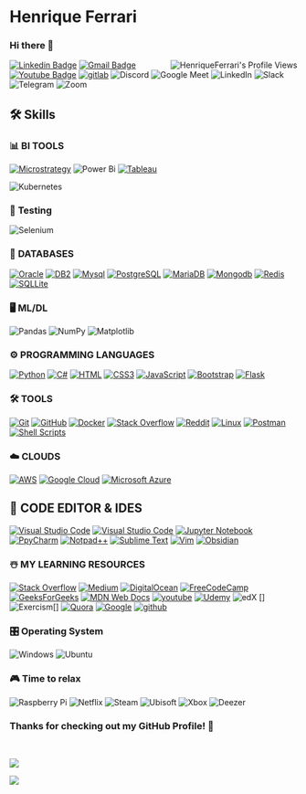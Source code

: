 <!--
**rickferrari/rickferrari** is a ✨ _special_ ✨ repository because its `README.md` (this file) appears on your GitHub profile.
Here are some ideas to get you started:
- 🔭 I’m currently working on ...
- 🌱 I’m currently learning ...
- 👯 I’m looking to collaborate on ...
- 🤔 I’m looking for help with ...
- 💬 Ask me about ...
- 📫 How to reach me: ...
- 😄 Pronouns: ...
- ⚡ Fun fact: ...
-->
# Henrique Ferrari
### Hi there 👋


<img align="right" src="https://komarev.com/ghpvc/?username=rickferrari" alt="HenriqueFerrari's Profile Views" />

[![Linkedin Badge](https://img.shields.io/badge/LinkedIn-RkFerrari-blue?style=flat-square&logo=Linkedin&logoColor=white&link=https://www.linkedin.com/in/rkferrari/)](https://www.linkedin.com/in/rkferrari/) 
[![Gmail Badge](https://img.shields.io/badge/-Gmail-c14438?style=flat-square&logo=Gmail&logoColor=white&link=mailto:haoaf1@gmail.com)](mailto:haoaf1@gmail.com)
[![Youtube Badge](https://img.shields.io/badge/-Youtube-FF0000?style=flat-square&labelColor=FF0000&logo=youtube&logoColor=white&link=https://www.youtube.com/@rkferrari)](https://www.youtube.com/@rkferrari)
[![gitlab](https://img.shields.io/badge/gitlab-henriqueferrari-blue?logo=gitlab)](https://gitlab.com/henriqueferrari)
![Discord](https://img.shields.io/badge/Discord-%235865F2.svg?style=for-the-badge&logo=discord&logoColor=white)
![Google Meet](https://img.shields.io/badge/Google%20Meet-00897B?style=for-the-badge&logo=google-meet&logoColor=white)
![LinkedIn](https://img.shields.io/badge/linkedin-%230077B5.svg?style=for-the-badge&logo=linkedin&logoColor=white)
![Slack](https://img.shields.io/badge/Slack-4A154B?style=for-the-badge&logo=slack&logoColor=white)
![Telegram](https://img.shields.io/badge/Telegram-2CA5E0?style=for-the-badge&logo=telegram&logoColor=white)
![Zoom](https://img.shields.io/badge/Zoom-2D8CFF?style=for-the-badge&logo=zoom&logoColor=white)

## 🛠️ Skills

### 📊 **BI TOOLS**
[![Microstrategy](https://img.shields.io/badge/Microstrategy-F80000?style=for-the-badge&logo=Microstrategy&logoColor=white "Microstrategy")][repo]
![Power Bi](https://img.shields.io/badge/power_bi-F2C811?style=for-the-badge&logo=powerbi&logoColor=black)
[![Tableau](https://img.shields.io/badge/Tableau-F80000?style=for-the-badge&logo=Tableau&logoColor=white "Tableau")][repo]

![Kubernetes](https://img.shields.io/badge/kubernetes-%23326ce5.svg?style=for-the-badge&logo=kubernetes&logoColor=white)

### 🧪 **Testing**
![Selenium](https://img.shields.io/badge/-selenium-%43B02A?style=for-the-badge&logo=selenium&logoColor=white)

### 📅 **DATABASES**
[![Oracle](https://img.shields.io/badge/Oracle-F80000?style=for-the-badge&logo=oracle&logoColor=white "Oracle")][repo]
[![DB2](https://img.shields.io/badge/IBM-_DB2-4EA94B?style=for-the-badge&logo=ibm&logoColor=white "DB2")][repo]
[![Mysql](https://img.shields.io/badge/MySQL-00000F?style=for-the-badge&logo=mysql&logoColor=white "Mysql")][repo]
[![PostgreSQL](https://img.shields.io/badge/PostgreSQL-316192?style=for-the-badge&logo=postgresql&logoColor=white "PostgreSQL")][repo]
[![MariaDB](https://img.shields.io/badge/MariaDB-003545?style=for-the-badge&logo=mariadb&logoColor=white "MariaDB")][repo]
[![Mongodb](https://img.shields.io/badge/MongoDB-4EA94B?style=for-the-badge&logo=mongodb&logoColor=white "Mongodb")][repo]
[![Redis](https://img.shields.io/badge/redis-%23DD0031.svg?style=for-the-badge&logo=redis&logoColor=white "Redis")][repo]
[![SQLLite](https://img.shields.io/badge/SQLite-07405E?style=for-the-badge&logo=sqlite&logoColor=white "SQLLite")][repo]
<!-- 
![AmazonDynamoDB](https://img.shields.io/badge/Amazon%20DynamoDB-4053D6?style=for-the-badge&logo=Amazon%20DynamoDB&logoColor=white)
![ApacheCassandra](https://img.shields.io/badge/cassandra-%231287B1.svg?style=for-the-badge&logo=apache-cassandra&logoColor=white)
 -->

### 🖥️ ML/DL
![Pandas](https://img.shields.io/badge/pandas-%23150458.svg?style=for-the-badge&logo=pandas&logoColor=white)
![NumPy](https://img.shields.io/badge/numpy-%23013243.svg?style=for-the-badge&logo=numpy&logoColor=white)
![Matplotlib](https://img.shields.io/badge/Matplotlib-%23ffffff.svg?style=for-the-badge&logo=Matplotlib&logoColor=black)



### :gear: **PROGRAMMING LANGUAGES**
[![Python](https://img.shields.io/badge/python-3670A0?style=for-the-badge&logo=python&logoColor=ffdd54 "Python")][repo]
[![C#](https://img.shields.io/badge/c%23-%23239120.svg?style=for-the-badge&logo=c-sharp&logoColor=white "C#")][repo]
[![HTML](https://img.shields.io/badge/HTML5-E34F26?style=for-the-badge&logo=html5&logoColor=white "HTML")][repo]
[![CSS3](https://img.shields.io/badge/CSS3-1572B6?style=for-the-badge&logo=css3&logoColor=white "CSS")][repo]
[![JavaScript](https://img.shields.io/badge/JavaScript-F7DF1E?style=for-the-badge&logo=javascript&logoColor=black "JavaScript")][repo]
[![Bootstrap](https://img.shields.io/badge/Bootstrap-563D7C?style=for-the-badge&logo=bootstrap&logoColor=white "Bootstrap")][repo]
[![Flask](https://img.shields.io/badge/Flask-000000?style=for-the-badge&logo=flask&logoColor=white "Flask")][repo]

### 🛠️ **TOOLS**
[![Git](https://img.shields.io/badge/git-%23F05033.svg?style=for-the-badge&logo=git&logoColor=white "Git")][repo]
[![GitHub](https://img.shields.io/badge/github-%23121011.svg?style=for-the-badge&logo=github&logoColor=white "GitHub")][repo]
[![Docker](https://img.shields.io/badge/docker-%230db7ed.svg?style=for-the-badge&logo=docker&logoColor=white "Docker")][repo]
[![Stack Overflow](https://img.shields.io/badge/-Stackoverflow-FE7A16?style=for-the-badge&logo=stack-overflow&logoColor=white "Stack Overflow")][repo]
[![Reddit](https://img.shields.io/badge/Reddit-%23FF4500.svg?style=for-the-badge&logo=Reddit&logoColor=white "Reddit")][repo]
[![Linux](https://img.shields.io/badge/Linux-FCC624?style=for-the-badge&logo=linux&logoColor=black "Linux")][repo]
[![Postman](https://img.shields.io/badge/Postman-FF6C37?style=for-the-badge&logo=postman&logoColor=white "Postman")][repo]
[![Shell Scripts](https://img.shields.io/badge/Shell_Script-121011?style=for-the-badge&logo=gnu-bash&logoColor=white "Shell Scripts")][repo]


### ☁️ **CLOUDS**
[![AWS](https://img.shields.io/badge/Amazon-_AWS-FF9900?style=for-the-badge&logo=amazon-aws&logoColor=white "AWS")][repo]
[![Google Cloud](https://img.shields.io/badge/Google-_Cloud-%234285F4.svg?style=for-the-badge&logo=google-cloud&logoColor=white "Google Cloud")][repo]
[![Microsoft Azure](https://img.shields.io/badge/Microsoft-_Azure-1572B6?style=for-the-badge&logo=microsoftazure&logoColor=white "Microsoft Azure")][repo]


## 📄 **CODE EDITOR & IDES**
[![Visual Studio Code](https://img.shields.io/badge/VS%20Code-0078d7.svg?style=for-the-badge&logo=visual-studio-code&logoColor=white "Visual Studio Code")][repo]
[![Visual Studio Code](https://img.shields.io/badge/VS%20Code%20Insider-24bfa5.svg?style=for-the-badge&logo=visual-studio-code&logoColor=white "Visual Studio Code")][repo]
[![Jupyter Notebook](https://img.shields.io/badge/jupyter-%23FA0F00.svg?style=for-the-badge&logo=jupyter&logoColor=white)][repo]
[![PpyCharm](https://img.shields.io/badge/pycharm-143?style=for-the-badge&logo=pycharm&logoColor=black&color=black&labelColor=green "PpyCharm")][repo]
[![Notpad++](https://img.shields.io/badge/Notepad++-90E59A.svg?style=for-the-badge&logo=notepad%2b%2b&logoColor=black "Notpad++")][repo]
[![Sublime Text](https://img.shields.io/badge/sublime_text-%23575757.svg?style=for-the-badge&logo=sublime-text&logoColor=important "Sublime Text")][repo]
[![Vim](https://img.shields.io/badge/VIM-%2311AB00.svg?style=for-the-badge&logo=vim&logoColor=white)][repo]
[![Obsidian](https://img.shields.io/badge/Obsidian-%23483699.svg?style=for-the-badge&logo=obsidian&logoColor=white "Obsidian")][repo]

### ☃️ **MY LEARNING RESOURCES**
[![Stack Overflow](https://img.shields.io/badge/-Stackoverflow-FE7A16?style=for-the-badge&logo=stack-overflow&logoColor=white)][sof]
[![Medium](https://img.shields.io/badge/Medium-12100E?style=for-the-badge&logo=medium&logoColor=white)][medium]
[![DigitalOcean](https://img.shields.io/badge/DO_Community-%230167ff.svg?style=for-the-badge&logo=digitalOcean&logoColor=white)][doc]
[![FreeCodeCamp](https://img.shields.io/badge/Freecodecamp-%23123.svg?&style=for-the-badge&logo=freecodecamp&logoColor=green)][fcc]
[![GeeksForGeeks](https://img.shields.io/badge/GeeksforGeeks-gray?style=for-the-badge&logo=geeksforgeeks&logoColor=35914c)][gog]
[![MDN Web Docs](https://img.shields.io/badge/MDN_Web_Docs-black?style=for-the-badge&logo=mdnwebdocs&logoColor=white)][mdn]
[![youtube](https://img.shields.io/badge/YouTube-FF0000?style=for-the-badge&logo=youtube&logoColor=white)][youtube]
[![Udemy](https://img.shields.io/badge/Udemy-A435F0?style=for-the-badge&logo=Udemy&logoColor=white)][udemy]
![edX](https://img.shields.io/badge/edX-%2302262B.svg?style=for-the-badge&logo=edX&logoColor=white) []
![Exercism](https://img.shields.io/badge/Exercism-009CAB?style=for-the-badge&logo=exercism&logoColor=white)[]
[![Quora](https://img.shields.io/badge/Quora-%23B92B27.svg?style=for-the-badge&logo=Quora&logoColor=white)][quora]
[![Google](https://img.shields.io/badge/google-4285F4?style=for-the-badge&logo=google&logoColor=white)][google]
[![github](https://img.shields.io/badge/GitHub-100000?style=for-the-badge&logo=github&logoColor=white)][github]


### 🎛️ **Operating System**
![Windows](https://img.shields.io/badge/Windows-0078D6?style=for-the-badge&logo=windows&logoColor=white)
![Ubuntu](https://img.shields.io/badge/Ubuntu-E95420?style=for-the-badge&logo=ubuntu&logoColor=white)

### 🎮 **Time to relax**
![Raspberry Pi](https://img.shields.io/badge/-RaspberryPi-C51A4A?style=for-the-badge&logo=Raspberry-Pi)
![Netflix](https://img.shields.io/badge/Netflix-E50914?style=for-the-badge&logo=netflix&logoColor=white)
![Steam](https://img.shields.io/badge/steam-%23000000.svg?style=for-the-badge&logo=steam&logoColor=white)
![Ubisoft](https://img.shields.io/badge/Ubisoft-%23F5F5F5.svg?style=for-the-badge&logo=Ubisoft&logoColor=black)
![Xbox](https://img.shields.io/badge/xbox-%23107C10.svg?style=for-the-badge&logo=xbox&logoColor=white)
![Deezer](https://img.shields.io/badge/Deezer-FEAA2D?style=for-the-badge&logo=deezer&logoColor=white)





### **Thanks for checking out my GitHub Profile!** 🙏
<br />

![](https://ForTheBadge.com/images/badges/built-with-love.svg)

![](https://img.shields.io/github/followers/rickferrari?logo=github&style=for-the-badge&color=0891b2&labelColor=1c1917)

<!-- 

## 📊 GitHub Stats:
<p>&nbsp;<img align="center" src="https://github-readme-stats.vercel.app/api?username=rickferrari&show_icons=true&locale=en" alt="rickferrari" /></p>

<p><img align="center" src="https://github-readme-streak-stats.herokuapp.com/?user=rickferrari&" alt="rickferrari" /></p>

## 🏆 GitHub Trophies
<p align="left"> <a href="https://github.com/ryo-ma/github-profile-trophy"><img src="https://github-profile-trophy.vercel.app/?username=rickferrari" alt="rickferrari" /></a> </p>


 ### 💰 You can help me by Donating
<br/>
 
  [![BuyMeACoffee](https://img.buymeacoffee.com/button-api/?text=Buymeacoffee&emoji=&slug=rickferrari&button_colour=FFDD00&font_colour=000000&font_family=Comic&outline_colour=000000&coffee_colour=ffffff)](https://www.buymeacoffee.com/rickferrari)
 -->



[medium]: https://medium.com/
[github]: https://github.com/
[google]: https://www.google.com
[youtube]: https://www.youtube.com
[mdn]: https://developer.mozilla.org/en-US/
[wiki]: https://en.wikipedia.org/wiki/Main_Page
[quora]: https://www.quora.com/
[doc]: https://www.digitalocean.com/community
[udemy]: https://www.udemy.com/
[gog]: https://www.geeksforgeeks.org/
[fcc]: https://www.freecodecamp.org/
[sof]: https://stackoverflow.com/
[repo]: https://github.com/rickferrari?tab=repositories